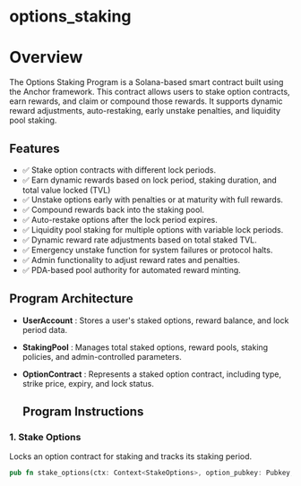 # options_staking

# Overview
The Options Staking Program is a Solana-based smart contract built using the Anchor framework. This contract allows users to stake option contracts, earn rewards, and claim or compound those rewards. It supports dynamic reward adjustments, auto-restaking, early unstake penalties, and liquidity pool staking.

## Features

- ✅ Stake option contracts with different lock periods.
- ✅ Earn dynamic rewards based on lock period, staking duration, and total value locked (TVL)
- ✅ Unstake options early with penalties or at maturity with full rewards.
- ✅ Compound rewards back into the staking pool.
- ✅ Auto-restake options after the lock period expires.
- ✅ Liquidity pool staking for multiple options with variable lock periods.
- ✅ Dynamic reward rate adjustments based on total staked TVL.
- ✅ Emergency unstake function for system failures or protocol halts.
- ✅ Admin functionality to adjust reward rates and penalties.
- ✅ PDA-based pool authority for automated reward minting.

## Program Architecture

- **UserAccount** : Stores a user's staked options, reward balance, and lock period data.

- **StakingPool** : Manages total staked options, reward pools, staking policies, and admin-controlled parameters.

- **OptionContract** : Represents a staked option contract, including type, strike price, expiry, and lock status.

  ## Program Instructions

### 1. **Stake Options**

Locks an option contract for staking and tracks its staking period.

```rust
pub fn stake_options(ctx: Context<StakeOptions>, option_pubkey: Pubkey, lock_period: u64, option_type: u8) -> Result<()>
